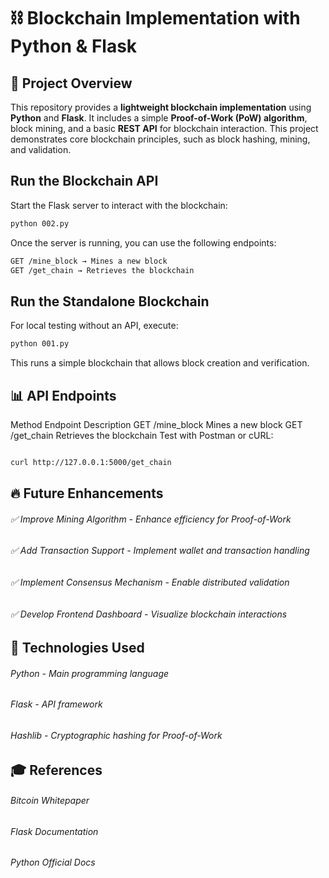 # ⛓️ Blockchain Implementation with Python & Flask

## 📌 Project Overview  
This repository provides a **lightweight blockchain implementation** using **Python** and **Flask**. It includes a simple **Proof-of-Work (PoW) algorithm**, block mining, and a basic **REST API** for blockchain interaction. This project demonstrates core blockchain principles, such as block hashing, mining, and validation.

## Run the Blockchain API
Start the Flask server to interact with the blockchain:
```bash
python 002.py
```
Once the server is running, you can use the following endpoints:
```bash
GET /mine_block → Mines a new block
GET /get_chain → Retrieves the blockchain
```
## Run the Standalone Blockchain
For local testing without an API, execute:

```bash
python 001.py
```

This runs a simple blockchain that allows block creation and verification.

##  📊 API Endpoints

Method	Endpoint	Description
GET	/mine_block	Mines a new block
GET	/get_chain	Retrieves the blockchain
Test with Postman or cURL:

```bash

curl http://127.0.0.1:5000/get_chain
```
##  🔥 Future Enhancements
###### ✅ Improve Mining Algorithm - Enhance efficiency for Proof-of-Work
###### ✅ Add Transaction Support - Implement wallet and transaction handling
###### ✅ Implement Consensus Mechanism - Enable distributed validation
###### ✅ Develop Frontend Dashboard - Visualize blockchain interactions
##  🎯 Technologies Used
###### Python - Main programming language
###### Flask - API framework
###### Hashlib - Cryptographic hashing for Proof-of-Work
##  🎓 References
###### Bitcoin Whitepaper
###### Flask Documentation
###### Python Official Docs
